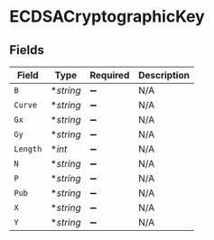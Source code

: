 # ECDSACryptographicKey


## Fields

| Field              | Type               | Required           | Description        |
| ------------------ | ------------------ | ------------------ | ------------------ |
| `B`                | **string*          | :heavy_minus_sign: | N/A                |
| `Curve`            | **string*          | :heavy_minus_sign: | N/A                |
| `Gx`               | **string*          | :heavy_minus_sign: | N/A                |
| `Gy`               | **string*          | :heavy_minus_sign: | N/A                |
| `Length`           | **int*             | :heavy_minus_sign: | N/A                |
| `N`                | **string*          | :heavy_minus_sign: | N/A                |
| `P`                | **string*          | :heavy_minus_sign: | N/A                |
| `Pub`              | **string*          | :heavy_minus_sign: | N/A                |
| `X`                | **string*          | :heavy_minus_sign: | N/A                |
| `Y`                | **string*          | :heavy_minus_sign: | N/A                |